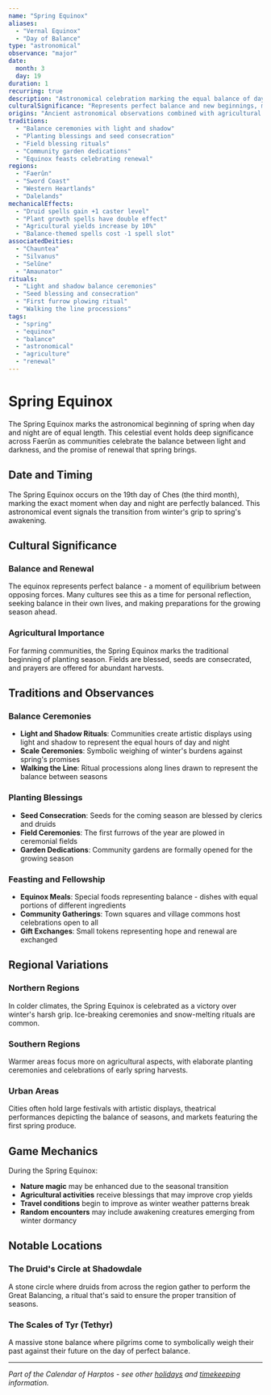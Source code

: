 ```yaml
---
name: "Spring Equinox"
aliases:
  - "Vernal Equinox"
  - "Day of Balance"
type: "astronomical"
observance: "major"
date:
  month: 3
  day: 19
duration: 1
recurring: true
description: "Astronomical celebration marking the equal balance of day and night, heralding spring's arrival and new beginnings."
culturalSignificance: "Represents perfect balance and new beginnings, marking the transition from winter's end to spring's promise and the start of the growing season"
origins: "Ancient astronomical observations combined with agricultural traditions marking the start of planting season"
traditions:
  - "Balance ceremonies with light and shadow"
  - "Planting blessings and seed consecration"
  - "Field blessing rituals"
  - "Community garden dedications"
  - "Equinox feasts celebrating renewal"
regions:
  - "Faerûn"
  - "Sword Coast"
  - "Western Heartlands"
  - "Dalelands"
mechanicalEffects:
  - "Druid spells gain +1 caster level"
  - "Plant growth spells have double effect"
  - "Agricultural yields increase by 10%"
  - "Balance-themed spells cost -1 spell slot"
associatedDeities:
  - "Chauntea"
  - "Silvanus"
  - "Selûne"
  - "Amaunator"
rituals:
  - "Light and shadow balance ceremonies"
  - "Seed blessing and consecration"
  - "First furrow plowing ritual"
  - "Walking the line processions"
tags:
  - "spring"
  - "equinox"
  - "balance"
  - "astronomical"
  - "agriculture"
  - "renewal"
---
```


# Spring Equinox

The Spring Equinox marks the astronomical beginning of spring when day and night are of equal length. This celestial event holds deep significance across Faerûn as communities celebrate the balance between light and darkness, and the promise of renewal that spring brings.

## Date and Timing

The Spring Equinox occurs on the 19th day of Ches (the third month), marking the exact moment when day and night are perfectly balanced. This astronomical event signals the transition from winter's grip to spring's awakening.

## Cultural Significance

### Balance and Renewal

The equinox represents perfect balance - a moment of equilibrium between opposing forces. Many cultures see this as a time for personal reflection, seeking balance in their own lives, and making preparations for the growing season ahead.

### Agricultural Importance

For farming communities, the Spring Equinox marks the traditional beginning of planting season. Fields are blessed, seeds are consecrated, and prayers are offered for abundant harvests.

## Traditions and Observances

### Balance Ceremonies

- **Light and Shadow Rituals**: Communities create artistic displays using light and shadow to represent the equal hours of day and night
- **Scale Ceremonies**: Symbolic weighing of winter's burdens against spring's promises
- **Walking the Line**: Ritual processions along lines drawn to represent the balance between seasons

### Planting Blessings

- **Seed Consecration**: Seeds for the coming season are blessed by clerics and druids
- **Field Ceremonies**: The first furrows of the year are plowed in ceremonial fields
- **Garden Dedications**: Community gardens are formally opened for the growing season

### Feasting and Fellowship

- **Equinox Meals**: Special foods representing balance - dishes with equal portions of different ingredients
- **Community Gatherings**: Town squares and village commons host celebrations open to all
- **Gift Exchanges**: Small tokens representing hope and renewal are exchanged

## Regional Variations

### Northern Regions

In colder climates, the Spring Equinox is celebrated as a victory over winter's harsh grip. Ice-breaking ceremonies and snow-melting rituals are common.

### Southern Regions

Warmer areas focus more on agricultural aspects, with elaborate planting ceremonies and celebrations of early spring harvests.

### Urban Areas

Cities often hold large festivals with artistic displays, theatrical performances depicting the balance of seasons, and markets featuring the first spring produce.

## Game Mechanics

During the Spring Equinox:

- **Nature magic** may be enhanced due to the seasonal transition
- **Agricultural activities** receive blessings that may improve crop yields
- **Travel conditions** begin to improve as winter weather patterns break
- **Random encounters** may include awakening creatures emerging from winter dormancy

## Notable Locations

### The Druid's Circle at Shadowdale

A stone circle where druids from across the region gather to perform the Great Balancing, a ritual that's said to ensure the proper transition of seasons.

### The Scales of Tyr (Tethyr)

A massive stone balance where pilgrims come to symbolically weigh their past against their future on the day of perfect balance.

---

_Part of the Calendar of Harptos - see other [holidays](../holidays/) and [timekeeping](../timekeeping/) information._
